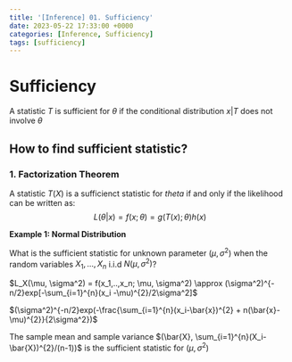 ```yaml
---
title: '[Inference] 01. Sufficiency'
date: 2023-05-22 17:33:00 +0000
categories: [Inference, Sufficiency]
tags: [sufficiency]
---
```


# Sufficiency

A statistic $T$ is sufficient for $\theta$ if the conditional distribution $x|T$ does not involve $\theta$


## How to find sufficient statistic? 
### 1. Factorization Theorem

A statistic $T(X)$ is a sufficienct statistic for $theta$ if and only if the likelihood can be written as:
$$L(\theta|x) = f(x;\theta) = g(T(x);\theta)h(x)$$

**Example 1: Normal Distribution**

What is the sufficient statistic for unknown parameter $(\mu, \sigma^2)$ when the random variables $X_1, ..., X_n$ i.i.d $N(\mu, \sigma^2)$?

$L_X(\mu, \sigma^2) = f(x_1,..,x_n; \mu, \sigma^2) \approx (\sigma^2)^{-n/2}exp[-\sum_{i=1}^{n}(x_i -\mu)^{2}/2\sigma^2]$

$(\sigma^2)^{-n/2}exp(-\frac{\sum_{i=1}^{n}(x_i-\bar{x})^{2} + n(\bar{x}-\mu)^{2}}{2\sigma^2})$

The sample mean and sample variance $(\bar{X}, \sum_{i=1}^{n}(X_i-\bar{X})^{2}/(n-1))$ is the sufficient statistic for $(\mu, \sigma^2)$ 

